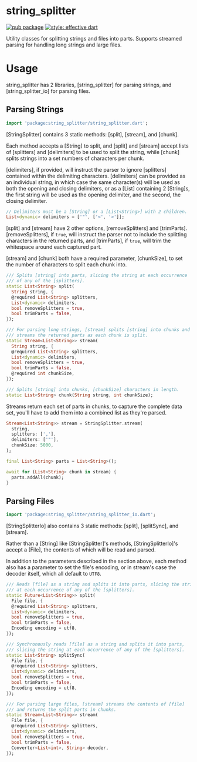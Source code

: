 # string_splitter

[![pub package](https://img.shields.io/pub/v/string_splitter.svg)](https://pub.dartlang.org/packages/string_splitter)
[![style: effective dart](https://img.shields.io/badge/style-effective_dart-40c4ff.svg)](https://github.com/tenhobi/effective_dart)

Utility classes for splitting strings and files into parts. Supports
streamed parsing for handling long strings and large files.

# Usage

string_splitter has 2 libraries, [string_splitter] for parsing strings, and
[string_splitter_io] for parsing files.

## Parsing Strings

```dart
import 'package:string_splitter/string_splitter.dart';
```

[StringSplitter] contains 3 static methods: [split], [stream], and [chunk].

Each method accepts a [String] to split, and [split] and [stream] accept lists
of [splitters] and [delimiters] to be used to split the string, while [chunk]
splits strings into a set numbers of characters per chunk.

[delimiters], if provided, will instruct the parser to ignore [splitters]
contained within the delimiting characters. [delimiters] can be provided as
an individual string, in which case the same character(s) will be used as both
the opening and closing delimiters, or as a [List] containing 2 [String]s,
the first string will be used as the opening delimiter, and the second, the
closing delimiter.

```dart
// Delimiters must be a [String] or a [List<String>] with 2 children.
List<dynamic> delimiters = ['"', ['<', '>']];
```

[split] and [stream] have 2 other options, [removeSplitters] and [trimParts].
[removeSplitters], if `true`, will instruct the parser not to include the
splitting characters in the returned parts, and [trimParts], if `true`, will trim the whitespace around each captured part.

[stream] and [chunk] both have a required parameter, [chunkSize], to set the
number of characters to split each chunk into.

```dart
/// Splits [string] into parts, slicing the string at each occurrence
/// of any of the [splitters].
static List<String> split(
  String string, {
  @required List<String> splitters,
  List<dynamic> delimiters,
  bool removeSplitters = true,
  bool trimParts = false,
});

/// For parsing long strings, [stream] splits [string] into chunks and
/// streams the returned parts as each chunk is split.
static Stream<List<String>> stream(
  String string, {
  @required List<String> splitters,
  List<dynamic> delimiters,
  bool removeSplitters = true,
  bool trimParts = false,
  @required int chunkSize,
});

/// Splits [string] into chunks, [chunkSize] characters in length.
static List<String> chunk(String string, int chunkSize);
```

Streams return each set of parts in chunks, to capture the complete data set,
you'll have to add them into a combined list as they're parsed.

```dart
Stream<List<String>> stream = StringSplitter.stream(
  string,
  splitters: [','],
  delimiters: ['"'],
  chunkSize: 5000,
);

final List<String> parts = List<String>();

await for (List<String> chunk in stream) {
  parts.addAll(chunk);
}
```

## Parsing Files

```dart
import 'package:string_splitter/string_splitter_io.dart';
```

[StringSplitterIo] also contains 3 static methods: [split], [splitSync],
and [stream].

Rather than a [String] like [StringSplitter]'s methods, [StringSplitterIo]'s
accept a [File], the contents of which will be read and parsed.

In addition to the parameters described in the section above, each method also
has a parameter to set the file's encoding, or in stream's case the decoder
itself, which all default to `UTF8`.

```dart
/// Reads [file] as a string and splits it into parts, slicing the string
/// at each occurrence of any of the [splitters].
static Future<List<String>> split(
  File file, {
  @required List<String> splitters,
  List<dynamic> delimiters,
  bool removeSplitters = true,
  bool trimParts = false,
  Encoding encoding = utf8,
});

/// Synchronously reads [file] as a string and splits it into parts,
/// slicing the string at each occurrence of any of the [splitters].
static List<String> splitSync(
  File file, {
  @required List<String> splitters,
  List<dynamic> delimiters,
  bool removeSplitters = true,
  bool trimParts = false,
  Encoding encoding = utf8,
});

/// For parsing large files, [stream] streams the contents of [file]
/// and returns the split parts in chunks.
static Stream<List<String>> stream(
  File file, {
  @required List<String> splitters,
  List<dynamic> delimiters,
  bool removeSplitters = true,
  bool trimParts = false,
  Converter<List<int>, String> decoder,
});
```
